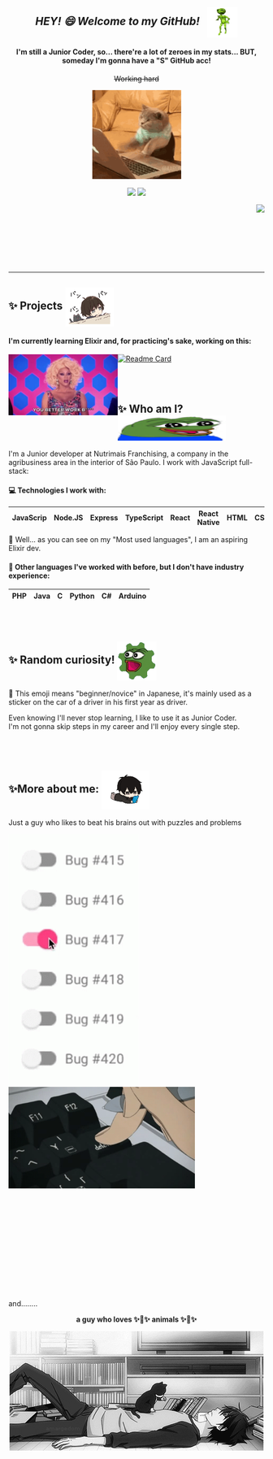  *<h2 align=center> HEY! 😄 Welcome to my GitHub! &nbsp; <img align=center src="assets/gifs/alienpls.gif" height="60" /> </h3>*

  <h4 align=center>I'm still a Junior Coder, so... there're a lot of zeroes in my stats... BUT, someday I'm gonna have a "S" GitHub acc!</h4>
  <p align=center><s>Working hard</s></p>
  <p align=center><img src="assets/gifs/coderestcatever.gif" height="175" /></p>

  
  <p align=center>
    <img height="160" src="https://github-readme-stats.vercel.app/api?username=mahiro7&show_icons=true&theme=bear&custom_title=Mahiro's+GitHub+Stats" />
    <img height="160" src="https://github-readme-stats.vercel.app/api/top-langs/?username=mahiro7&layout=compact&theme=bear&hide=html,css" />
  </p>
  <p align=center>
    <img align=right src="https://github-profile-trophy.vercel.app/?username=mahiro7&theme=onedark&no-frame=true&rank=SECRET,AAA,AA,A,B,C" />
  </p>
  
  <br><br><br><br><br><br><br>
  
  ---

  ## ✨ Projects <img align=center src="assets/gifs/bongochibi.gif" height="77" />

  #### I'm currently learning Elixir and, for practicing's sake, working on this: 
  [![Readme Card](https://github-readme-stats.vercel.app/api/pin/?username=mahiro7&repo=survfy&theme=bear)](https://github.com/mahiro7/survfy)	<img height="120" align="left" src="assets/gifs/ubettawerk.webp" />
  
  
  <br><br>

  

  

  
  ## ✨ Who am I? <img align="center" src="assets/widepeepoHappy.png" height="50" />

  I'm a Junior developer at Nutrimais Franchising, a company in the agribusiness area in the interior of São Paulo.
  I work with JavaScript full-stack:

  #### :computer: Technologies I work with: 
  JavaScrip | Node.JS | Express | TypeScript | React | React Native | HTML | CSS | Firebase | MongoDB
  ----------|---------|---------|------------|-------|--------------|------|-----|----------|--------
  
  👀 Well... as you can see on my "Most used languages", I am an aspiring Elixir dev.
  
  #### 🔰 Other languages I've worked with before, but I don't have industry experience:
  PHP | Java | C | Python | C# | Arduino
  ----|------|---|--------|----|--------
  
  
  <br><br>
    

  

  
  ## ✨ Random curiosity! <img align="center" src="assets/gifs/coggers.gif" height="77" />
  
   <p>🔰 This emoji means "beginner/novice" in Japanese, it's mainly used as a sticker on the car of a driver in his first year as driver.</p>
   <p>Even knowing I'll never stop learning, I like to use it as Junior Coder.<br>
   I'm not gonna skip steps in my career and I'll enjoy every single step.</p>
   
   
   <br><br>


  

  

  ## ✨More about me: <img align="center" src="assets/gifs/celtime.gif" height="77" />

  Just a guy who likes to beat his brains out with puzzles and problems

  <p>
    <img align=left src="assets/gifs/bug.gif" />
    <img align=center height="200" src="assets/gifs/delete.gif" />
  </p>
  
  <br><br><br><br><br><br><br><br><br><br><br><br>
  and........

  <p align="center"><b>a guy who loves ✨🐾✨ animals ✨🐾✨</b></p>

  <p align="center">
    <img src="assets/gifs/nya.gif" />
  </p>

  

  <!-- Vou manter esse comentário apenas porque sim :)
  **mahiro7/mahiro7** is a ✨ _special_ ✨ repository because its `README.md` (this file) appears on your GitHub profile.

  Here are some ideas to get you started:

  - 🔭 I’m currently working on ...
  - 🌱 I’m currently learning ...
  - 👯 I’m looking to collaborate on ...
  - 🤔 I’m looking for help with ...
  - 💬 Ask me about ...
  - 📫 How to reach me: ...
  - 😄 Pronouns: ...
  - ⚡ Fun fact: ...
  -->
